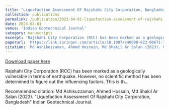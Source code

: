 ```yaml
---
title: "Liquefaction Assessment Of Rajshahi City Corporation, Bangladesh"
collection: publications
permalink: /publication/2023-04-01-liquefaction-assessment-of-rajshahi-city-corporation-bangladesh
date: 2023-04-01
venue: 'Indian Geotechnical Journal'
category: manuscripts
excerpt: 'Rajshahi City Corporation (RCC) has been marked as a geologically vulnerable in terms of earthquake. However, no scientific method has been determined to figure out the influencing factors. This is th...'
paperurl: 'https://link.springer.com/article/10.1007/s40098-022-00671-7'
citation: 'Md Ashikuzzaman, Ahmed Hossain, Md Shakil Ar Salan (2023). &quot;Liquefaction Assessment Of Rajshahi City Corporation, Bangladesh&quot; Indian Geotechnical Journal.'
---
```


<a href='https://link.springer.com/article/10.1007/s40098-022-00671-7'>Download paper here</a>

Rajshahi City Corporation (RCC) has been marked as a geologically vulnerable in terms of earthquake. However, no scientific method has been determined to figure out the influencing factors. This is th...

Recommended citation: Md Ashikuzzaman, Ahmed Hossain, Md Shakil Ar Salan (2023). &quot;Liquefaction Assessment Of Rajshahi City Corporation, Bangladesh&quot; Indian Geotechnical Journal.